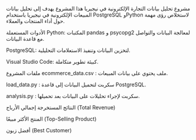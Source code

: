  مشروع تحليل بيانات التجارة الإلكترونية في نيجيريا
هذا المشروع يهدف إلى تحليل بيانات المبيعات الإلكترونية في نيجيريا باستخدام PostgreSQL وPython لاستخلاص رؤى مهمة حول أداء المنتجات والعملاء.

 الأدوات المستعملة
Python: المكتبات pandas و psycopg2 لمعالجة البيانات والتواصل مع قاعدة البيانات.

PostgreSQL: لتخزين البيانات وتنفيذ الاستعلامات التحليلية.

Visual Studio Code: كبيئة تطوير متكاملة.

 ملفات المشروع
ecommerce_data.csv : ملف يحتوي على بيانات المبيعات.

load_data.py : سكربت لتحميل البيانات إلى قاعدة PostgreSQL.

analysis.py : سكربت لإجراء تحليلات على البيانات بعد تحميلها.

 النتائج المستخرجة
 إجمالي الأرباح (Total Revenue)

 المنتج الأكثر مبيعًا (Top-Selling Product)

 أفضل زبون (Best Customer)


